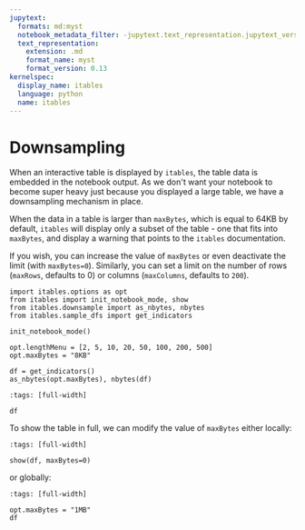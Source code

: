 ```yaml
---
jupytext:
  formats: md:myst
  notebook_metadata_filter: -jupytext.text_representation.jupytext_version
  text_representation:
    extension: .md
    format_name: myst
    format_version: 0.13
kernelspec:
  display_name: itables
  language: python
  name: itables
---
```


# Downsampling

When an interactive table is displayed by `itables`, the table data is embedded in the notebook output. As we don't want your notebook to become super heavy just because you displayed a large table, we have a downsampling mechanism in place.

When the data in a table is larger than `maxBytes`, which is equal to 64KB by default, `itables` will display only a subset of the table - one that fits into `maxBytes`, and display a warning that points to the `itables` documentation.

If you wish, you can increase the value of `maxBytes` or even deactivate the limit (with `maxBytes=0`). Similarly, you can set a limit on the number of rows (`maxRows`, defaults to 0) or columns (`maxColumns`, defaults to `200`).

```{code-cell} ipython3
import itables.options as opt
from itables import init_notebook_mode, show
from itables.downsample import as_nbytes, nbytes
from itables.sample_dfs import get_indicators

init_notebook_mode()
```

```{code-cell} ipython3
opt.lengthMenu = [2, 5, 10, 20, 50, 100, 200, 500]
opt.maxBytes = "8KB"

df = get_indicators()
as_nbytes(opt.maxBytes), nbytes(df)
```

```{code-cell} ipython3
:tags: [full-width]

df
```

To show the table in full, we can modify the value of `maxBytes` either locally:

```{code-cell} ipython3
:tags: [full-width]

show(df, maxBytes=0)
```

or globally:

```{code-cell} ipython3
:tags: [full-width]

opt.maxBytes = "1MB"
df
```
